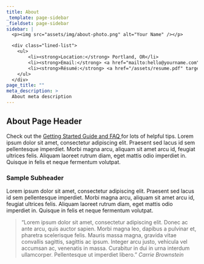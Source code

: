 ```yaml
---
title: About
_template: page-sidebar
_fieldset: page-sidebar
sidebar: |
  <p><img src="assets/img/about-photo.png" alt="Your Name" /></p>

  <div class="lined-list">
  	<ul>
  		<li><strong>Location:</strong> Portland, OR</li>
  		<li><strong>Email:</strong> <a href="mailto:hello@yourname.com">hello@yourname.com</a></li>
  		<li><strong>Résumé:</strong> <a href="/assets/resume.pdf" target="_blank">resume.pdf</a></li>
  	</ul>
  </div>
page_title: ""
meta_description: >
  About meta description
---
```

<h2>About Page Header</h2>
<p>
	Check out the <a href="http://www.typeandgrids.com/support" target="_blank">Getting Started Guide and FAQ <i class="fa fa-external-link"></i></a> for lots of helpful tips. Lorem ipsum dolor sit amet, consectetur adipiscing elit. Praesent sed lacus id sem pellentesque imperdiet. Morbi magna arcu, aliquam sit amet arcu id, feugiat ultrices felis. Aliquam laoreet rutrum diam, eget mattis odio imperdiet in. Quisque in felis et neque fermentum volutpat.
</p>

<h3>Sample Subheader</h3>
<p>
	Lorem ipsum dolor sit amet, consectetur adipiscing elit. Praesent sed lacus id sem pellentesque imperdiet. Morbi magna arcu, aliquam sit amet arcu id, feugiat ultrices felis. Aliquam laoreet rutrum diam, eget mattis odio imperdiet in. Quisque in felis et neque fermentum volutpat.
</p>

<blockquote>
	<p>&#8220;Lorem ipsum dolor sit amet, consectetur adipiscing elit. Donec ac ante arcu, quis auctor sapien. Morbi magna leo, dapibus a pulvinar et, pharetra scelerisque felis. Mauris massa magna, gravida vitae convallis sagittis, sagittis ac ipsum. Integer arcu justo, vehicula vel accumsan ac, venenatis in massa. Curabitur in dui in urna interdum ullamcorper. Pellentesque ut imperdiet libero.&#8221;
	<cite>Carrie Brownstein</cite></p>
</blockquote>
